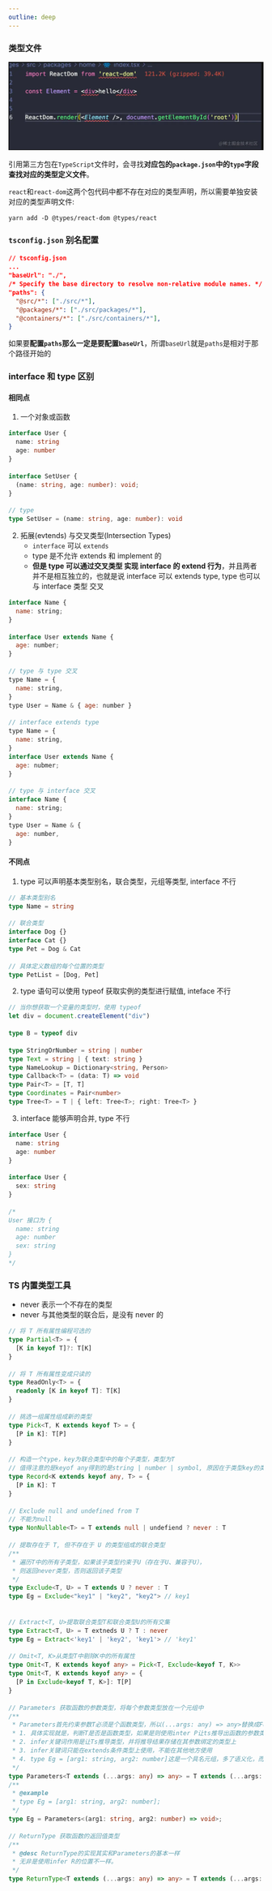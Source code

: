 ```yaml
---
outline: deep
---
```


### 类型文件

![](./img/ts_类型文件.png)

引用第三方包在`TypeScript`文件时，会寻找**对应包的`package.json`中的`type`字段查找对应的类型定义文件**。

`react`和`react-dom`这两个包代码中都不存在对应的类型声明，所以需要单独安装对应的类型声明文件:

```shell
yarn add -D @types/react-dom @types/react
```

### `tsconfig.json` 别名配置

```json
// tsconfig.json
...
"baseUrl": "./",
/* Specify the base directory to resolve non-relative module names. */
"paths": {
  "@src/*": ["./src/*"],
  "@packages/*": ["./src/packages/*"],
  "@containers/*": ["./src/containers/*"],
}
```

如果要**配置`paths`那么一定是要配置`baseUrl`**，所谓`baseUrl`就是`paths`是相对于那个路径开始的

### interface 和 type 区别

#### 相同点

1. 一个对象或函数

```ts
interface User {
  name: string
  age: number
}

interface SetUser {
  (name: string, age: number): void;
}

// type
type SetUser = (name: string, age: number): void
```

2. 拓展(evtends) 与交叉类型(Intersection Types)
   - `interface` 可以 `extends`
   - type 是不允许 extends 和 implement 的
   - **但是 type 可以通过交叉类型 实现 interface 的 extend 行为**，并且两者并不是相互独立的，也就是说 interface 可以 extends type, type 也可以 与 interface 类型 交叉

```js
interface Name {
  name: string;
}

interface User extends Name {
  age: number;
}

// type 与 type 交叉
type Name = {
  name: string,
}
type User = Name & { age: number }

// interface extends type
type Name = {
  name: string,
}
interface User extends Name {
  age: nubmer;
}

// type 与 interface 交叉
interface Name {
  name: string;
}
type User = Name & {
  age: number,
}
```

#### 不同点

1. type 可以声明基本类型别名，联合类型，元组等类型, interface 不行

```ts
// 基本类型别名
type Name = string

// 联合类型
interface Dog {}
interface Cat {}
type Pet = Dog & Cat

// 具体定义数组的每个位置的类型
type PetList = [Dog, Pet]
```

2. type 语句可以使用 typeof 获取实例的类型进行赋值, inteface 不行

```ts
// 当你想获取一个变量的类型时，使用 typeof
let div = document.createElement("div")

type B = typeof div

type StringOrNumber = string | number
type Text = string | { text: string }
type NameLookup = Dictionary<string, Person>
type Callback<T> = (data: T) => void
type Pair<T> = [T, T]
type Coordinates = Pair<number>
type Tree<T> = T | { left: Tree<T>; right: Tree<T> }
```

3. interface 能够声明合并, type 不行

```ts
interface User {
  name: string
  age: number
}

interface User {
  sex: string
}

/*
User 接口为 {
  name: string
  age: number
  sex: string 
}
*/
```

### TS 内置类型工具

- never 表示一个不存在的类型
- never 与其他类型的联合后，是没有 never 的

```ts
// 将 T 所有属性编程可选的
type Partial<T> = {
  [K in keyof T]?: T[K]
}

// 将 T 所有属性变成只读的
type ReadOnly<T> = {
  readonly [K in keyof T]: T[K]
}

// 挑选一组属性组成新的类型
type Pick<T, K extends keyof T> = {
  [P in K]: T[P]
}

// 构造一个type，key为联合类型中的每个子类型，类型为T
// 值得注意的是keyof any得到的是string | number | symbol, 原因在于类型key的类型只能为string | number | symbol
type Record<K extends keyof any, T> = {
  [P in K]: T
}

// Exclude null and undefined from T
// 不能为null
type NonNullable<T> = T extends null | undefiend ? never : T

// 提取存在于 T, 但不存在于 U 的类型组成的联合类型
/**
 * 遍历T中的所有子类型，如果该子类型约束于U（存在于U、兼容于U），
 * 则返回never类型，否则返回该子类型
 */
type Exclude<T, U> = T extends U ? never : T
type Eg = Exclude<"key1" | "key2", "key2"> // key1


// Extract<T, U>提取联合类型T和联合类型U的所有交集
type Extract<T, U> = T extneds U ? T : never
type Eg = Extract<'key1' | 'key2', 'key1'> // 'key1'

// Omit<T, K>从类型T中剔除K中的所有属性
type Omit<T, K extends keyof any> = Pick<T, Exclude<keyof T, K>>
type Omit<T, K extends keyof any> = {
  [P in Exclude<keyof T, K>]: T[P]
}

// Parameters 获取函数的参数类型，将每个参数类型放在一个元组中
/**
 * Parameters首先约束参数T必须是个函数类型，所以(...args: any) => any>替换成Function也是可以的
 * 1. 具体实现就是，判断T是否是函数类型，如果是则使用inter P让ts推导出函数的参数类型，并将推导的结果存到类型P上，否则就返回never；
 * 2. infer关键词作用是让Ts推导类型，并将推导结果存储在其参数绑定的类型上
 * 3. infer关键词只能在extends条件类型上使用，不能在其他地方使用
 * 4. type Eg = [arg1: string, arg2: number]这是一个具名元组，多了语义化，而常见的元组是type tuple = [string, number]
 */
type Parameters<T extends (...args: any) => any> = T extends (...args: infer P) => any ? P : never;
/**
 * @example
 * type Eg = [arg1: string, arg2: number];
 */
type Eg = Parameters<(arg1: string, arg2: number) => void>;

// ReturnType 获取函数的返回值类型
/**
 * @desc ReturnType的实现其实和Parameters的基本一样
 * 无非是使用infer R的位置不一样。
 */
type ReturnType<T extends (...args: any) => any> = T extends (...args: any) => infer R ? R
```
